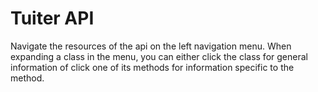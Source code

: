 # Tuiter API

Navigate the resources of the api on the left navigation menu. When expanding a class in the menu, you can either click the class for general information of click one of its methods for information specific to the method.
